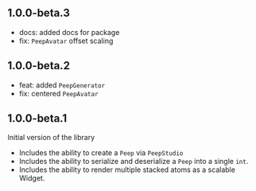 ## 1.0.0-beta.3

- docs: added docs for package
- fix: `PeepAvatar` offset scaling

## 1.0.0-beta.2

- feat: added `PeepGenerator`
- fix: centered `PeepAvatar`

## 1.0.0-beta.1

Initial version of the library
- Includes the ability to create a `Peep` via `PeepStudio`
- Includes the ability to serialize and deserialize a `Peep` into a single `int`.
- Includes the ability to render multiple stacked atoms as a scalable Widget.